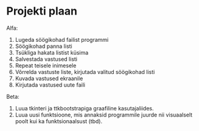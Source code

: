 # Projekti plaan

Alfa:
1. Lugeda söögikohad failist programmi
2. Söögikohad panna listi
3. Tsükliga hakata listist küsima 
4. Salvestada vastused listi
5. Repeat teisele inimesele
6. Võrrelda vastuste liste, kirjutada valitud söögikohad listi
7. Kuvada vastused ekraanile
8. Kirjutada vastused uute faili

Beta:
1. Luua tkinteri ja ttkbootstrapiga graafiline kasutajaliides.
2. Luua uusi funktsioone, mis annaksid programmile juurde nii visuaalselt poolt kui ka funktsionaalsust (tbd).
